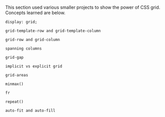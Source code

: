 This section used various smaller projects to show the power of CSS grid. Concepts learned are below.

    display: grid;

    grid-template-row and grid-template-column

    grid-row and grid-column

    spanning columns

    grid-gap

    implicit vs explicit grid

    grid-areas

    minmax()

    fr

    repeat()

    auto-fit and auto-fill
